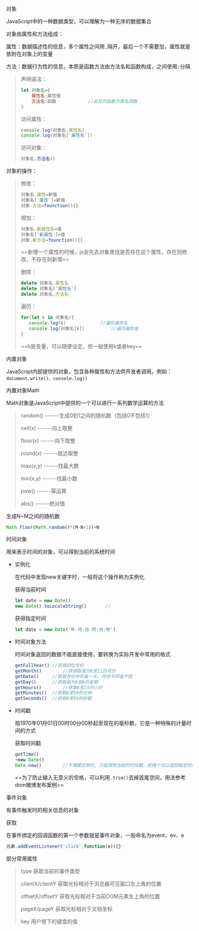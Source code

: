 对象

JavaScript中的一种数据类型，可以理解为一种无序的数据集合

对象由属性和方法组成：

属性：数据描述性的信息，多个属性之间用`,`隔开，最后一个不需要加，属性就是依附在对象上的变量

方法：数据行为性的信息，本质是函数方法由方法名和函数构成，之间使用`:`分隔

> 声明语法：
>
> ~~~JavaScript
> let 对象名={
>     属性名:属性值
>     方法名:函数			//此处的函数为匿名函数
> }
> ~~~
>
> 访问属性：
>
> ~~~JavaScript
> console.log(对象名.属性名)
> console.log(对象名['属性名'])
> ~~~
>
> 访问对象：
>
> ~~~JavaScript
> 对象名.方法名()
> ~~~

对象的操作：

>修改：
>
>~~~JavaScript
>对象名.属性=新值
>对象名['属性']=新值
>对象.方法=founction(){}
>~~~
>
>增加：
>
>~~~JavaScript
>对象名.新属性名=值
>对象名['新属性']=值
>对象.新方法=founction(){}
>~~~
>
>==新增一个属性的时候，js会先去对象里找是否存在这个属性，存在则修改，不存在则新增==
>
>删除：
>
>~~~JavaScript
>delete 对象名.属性名
>delete 对象名['属性名']
>delete 对象名.方法名
>~~~
>
>遍历：
>
>~~~JavaScript
>for(let k in 对象名){
>    console.log(k)				//遍历属性名
>    console.log(对象名[k])		  //遍历属性值
>}
>~~~
>
>==k是变量，可以随便设定，但一般使用k或者key==

内置对象

JavaScript内部提供的对象，包含各种属性和方法供开发者调用。例如：`document.write()、console.log()`

内置对象Math

Math对象是JavaScript中提供的一个可以进行一系列数学运算的方法

> random()			------生成0到1之间的随机数（包括0不包括1）
>
> ceil(x)					------向上取整
>
> floor(x)				 ------向下取整
>
> round(x)				------就近取整
>
> max(x,y)				  ------找最大数
>
> min(x,y)					------找最小数
>
> pow()					------幂运算
>
> abs()					 ------绝对值

生成N~M之间的随机数

~~~JavaScript
Math.floor(Math.random()*(M-N+1))+N
~~~

时间对象

用来表示时间的对象，可以得到当前的系统时间

- 实例化

  在代码中发现new关键字时，一般将这个操作称为实例化

  获得当前时间

  ~~~JavaScript
  let date = new Date()
  new Date().toLocaleString()		//
  ~~~

  获得指定时间

  ~~~JavaScript
  let date = new Date('年-月-日 时:分:秒')
  ~~~

- 时间对象方法

  时间对象返回的数据不能直接使用，要转换为实际开发中常用的格式

  ~~~javascript
  getFullYear()	//获得四位年份
  getMonth()		//获得取值为0至11的月份
  getDate()		//获取月份中的每一天，月份不同值不同
  getDay()		//获取值为0至6的星期
  getHours()		//获取0至23的小时
  getMinutes()	//获取0至59的分钟
  getSeconds()	//获取0至59的秒数
  ~~~

- 时间戳

  指1970年01月01日00时00分00秒起至现在的毫秒数，它是一种特殊的计量时间的方式

  获取时间戳

  ~~~JavaScript
  getTime()
  +new Date()		
  Date.now()		//不需要实例化，只能得到当前的时间戳，前两个可以返回指定时间的时间戳
  ~~~

  ==为了防止输入无意义的空格，可以利用`.trim()`去掉首尾空间，用法参考dom微博发布案例==
  

事件对象

有事件触发时的相关信息的对象

获取

在事件绑定的回调函数的第一个参数就是事件对象，一般命名为event、ev、e

~~~JavaScript
元素.addEventListener('click',function(e)){}
~~~

部分常用属性

> type						获取当前的事件类型
>
> clientX/clientY		获取光标相对于浏览器可见窗口左上角的位置
>
> offsetX/offsetY		获取光标相对于当前DOM元素左上角的位置
>
> pageX/pageY			获取光标相对于文档坐标
>
> key							用户按下的键盘的值

